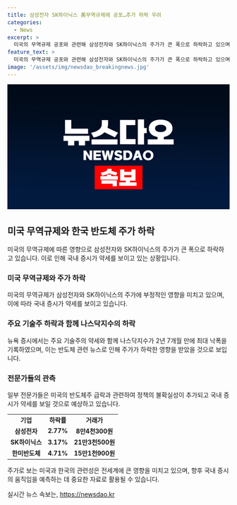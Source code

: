 ```yaml
---
title: 삼성전자 SK하이닉스 美무역규제에 공포…추가 하락 우려
categories:
  - News
excerpt: >
  미국의 무역규제 공포와 관련해 삼성전자와 SK하이닉스의 주가가 큰 폭으로 하락하고 있으며, 반도체 관련 기업들 또한 약세를 보이고 있다. 전 미국 대통령인 도널드 트럼프와 조 바이든 현 행정부의 무역 강화에 따른 영향으로, 미국 증시와 한국 증시가 추가 악화될 가능성이 제기되고 있다. 트럼프 행정부가 해외 반도체 기업에 적용되는 보조금 이슈를 재논의할 수 있다는 전망과, 바이든 정부가 중국의 기술 접근에 제재를 강화할 수 있다는 보도가 나오면서 반도체 동맹의 균열 우려가 확산하고 있다.
feature_text: >
  미국의 무역규제 공포와 관련해 삼성전자와 SK하이닉스의 주가가 큰 폭으로 하락하고 있으며, 반도체 관련 기업들 또한 약세를 보이고 있다. 전 미국 대통령인 도널드 트럼프와 조 바이든 현 행정부의 무역 강화에 따른 영향으로, 미국 증시와 한국 증시가 추가 악화될 가능성이 제기되고 있다. 트럼프 행정부가 해외 반도체 기업에 적용되는 보조금 이슈를 재논의할 수 있다는 전망과, 바이든 정부가 중국의 기술 접근에 제재를 강화할 수 있다는 보도가 나오면서 반도체 동맹의 균열 우려가 확산하고 있다.
image: '/assets/img/newsdao_breakingnews.jpg'
---
```


<p><img src="/assets/img/newsdao_breakingnews.jpg" alt="ranknews 속보" /></p>

<h2 data-ke-size="size26">미국 무역규제와 한국 반도체 주가 하락</h2>

<p data-ke-size="size16">미국의 무역규제에 따른 영향으로 삼성전자와 SK하이닉스의 주가가 큰 폭으로 하락하고 있습니다. 이로 인해 국내 증시가 약세를 보이고 있는 상황입니다.</p>

<h3><b>미국 무역규제와 주가 하락</b></h3>

<p data-ke-size="size16">미국의 무역규제가 삼성전자와 SK하이닉스의 주가에 부정적인 영향을 미치고 있으며, 이에 따라 국내 증시가 약세를 보이고 있습니다.</p>

<h3><b>주요 기술주 하락과 함께 나스닥지수의 하락</b></h3>

<p data-ke-size="size16">뉴욕 증시에서는 주요 기술주의 약세와 함께 나스닥지수가 2년 7개월 만에 최대 낙폭을 기록하였으며, 이는 반도체 관련 뉴스로 인해 주가가 하락한 영향을 받았을 것으로 보입니다.</p>

<h3><b>전문가들의 관측</b></h3>

<p data-ke-size="size16">일부 전문가들은 미국의 반도체주 급락과 관련하여 정책의 불확실성이 추가되고 국내 증시가 약세를 보일 것으로 예상하고 있습니다.</p>

<table>
  <tr>
    <td style="text-align: center; height: 17px;"><b>기업</b></td>
    <td style="text-align: center; height: 17px;"><b>하락률</b></td>
    <td style="text-align: center; height: 17px;"><b>거래가</b></td>
  </tr>
  <tr>
    <td style="text-align: center; height: 17px;"><b>삼성전자</b></td>
    <td style="text-align: center; height: 17px;"><b>2.77%</b></td>
    <td style="text-align: center; height: 17px;"><b>8만4천300원</b></td>
  </tr>
  <tr>
    <td style="text-align: center; height: 17px;"><b>SK하이닉스</b></td>
    <td style="text-align: center; height: 17px;"><b>3.17%</b></td>
    <td style="text-align: center; height: 17px;"><b>21만3천500원</b></td>
  </tr>
  <tr>
    <td style="text-align: center; height: 17px;"><b>한미반도체</b></td>
    <td style="text-align: center; height: 17px;"><b>4.71%</b></td>
    <td style="text-align: center; height: 17px;"><b>15만1천900원</b></td>
  </tr>
</table>

<p data-ke-size="size16">주가로 보는 미국과 한국의 관련성은 전세계에 큰 영향을 미치고 있으며, 향후 국내 증시의 움직임을 예측하는 데 중요한 자료로 활용될 수 있습니다.</p>
실시간 뉴스 속보는, <a href="https://newsdao.kr" rel="dofollow">https://newsdao.kr</a>


